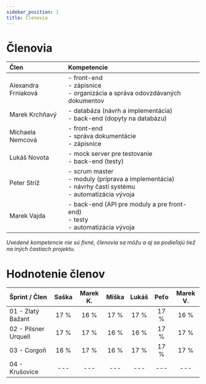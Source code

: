 ```yaml
---
sidebar_position: 1
title: Členovia
---
```


# Členovia

| Člen                  | Kompetencie         |
| :-----------          |  :-----------       | 
| Alexandra Frniaková   | - front-end<br /> - zápisnice<br /> - organizácia a správa odovzdávaných dokumentov |
| Marek Krchňavý        | - databáza (návrh a implementácia)<br /> - back-end (dopyty na databázu) |
| Michaela Nemcová      | - front-end<br /> - správa dokumentácie<br /> - zápisnice |
| Lukáš Novota          | - mock server pre testovanie<br /> - back-end (testy) |
| Peter Stríž           | - scrum master<br /> - moduly (príprava a implementácia)<br /> - návrhy častí systému<br /> - automatizácia vývoja |
| Marek Vajda           | - back-end (API pre moduly a pre front-end)<br /> - testy<br /> - automatizácia vývoja |

_Uvedené kompetencie nie sú fixné, členovia sa môžu a aj sa podieľajú tiež na iných častiach projektu._

# Hodnotenie členov

| Šprint / Člen         | Saška         | Marek K.      | Miška         | Lukáš         | Peťo          | Marek V.      |
| :-----------          | :-----------: | :-----------: | :-----------: | :-----------: | :-----------: | :-----------: |
| 01 - Zlatý Bažant     | 17 %          | 16 %          | 17 %          | 17 %          | 17 %          | 16 %          |
| 02 - Pilsner Urquell  | 17 %          | 17 %          | 16 %          | 16 %          | 17 %          | 17 %          |
| 03 - Corgoň           | 16 %          | 17 %          | 16 %          | 17 %          | 17 %          | 17 %          |
| 04 - Krušovice        | ---           | ---           | ---           | ---           | ---           | ---           | 
